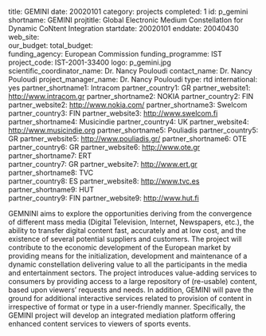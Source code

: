 title: GEMINI
date:  20020101
category: projects
completed: 1
id: p_gemini
shortname: GEMINI
projtitle: Global Electronic Medium ConstellatIon for Dynamic CoNtent Integration
startdate: 20020101
enddate: 20040430
web_site:  
our_budget:
total_budget:  
funding_agency: European Commission
funding_programme: IST  
project_code: IST-2001-33400
logo: p_gemini.jpg  
scientific_coordinator_name: Dr. Nancy Pouloudi
contact_name: Dr. Nancy Pouloudi
project_manager_name: Dr. Nancy Pouloudi
type: rtd
international: yes
partner_shortname1: Intracom
partner_country1: GR
partner_website1: http://www.intracom.gr
partner_shortname2: NOKIA
partner_country2: FIN
partner_website2: http://www.nokia.com/
partner_shortname3: Swelcom
partner_country3: FIN
partner_website3: http://www.swelcom.fi
partner_shortname4: Musicindie
partner_country4: UK
partner_website4: http://www.musicindie.org
partner_shortname5: Pouliadis
partner_country5: GR
partner_website5: http://www.pouliadis.gr/
partner_shortname6: OTE
partner_country6: GR
partner_website6: http://www.ote.gr
partner_shortname7: ERT  
partner_country7: GR
partner_website7: http://www.ert.gr
partner_shortname8: TVC   
partner_country8: ES
partner_website8: http://www.tvc.es
partner_shortname9: HUT   
partner_country9: FIN
partner_website9: http://www.hut.fi

GEMNINI aims to explore the opportunities deriving from the convergence of different mass media (Digital Television, Internet, Newspapers, etc.), the ability to transfer digital content fast, accurately and at low cost, and the existence of several potential suppliers and customers. The project will contribute to the economic development of the European market by providing means for the initialization, development and maintenance of a dynamic constellation delivering value to all the participants in the media and entertainment sectors. The project introduces value-adding services to consumers by providing access to a large repository of (re-usable) content, based upon viewers’ requests and needs. In addition, GEMINI will pave the ground for additional interactive services related to provision of content in irrespective of format or type in a user-friendly manner. Specifically, the GEMINI project will develop an integrated mediation platform offering enhanced content services to viewers of sports events.
